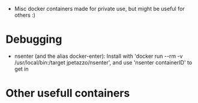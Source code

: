 * Misc docker containers made for private use, but might be useful for others :)

# Debugging
* nsenter (and the alias docker-enter): Install with 'docker run --rm -v /usr/local/bin:/target jpetazzo/nsenter', and use 'nsenter containerID' to get in

# Other usefull containers
